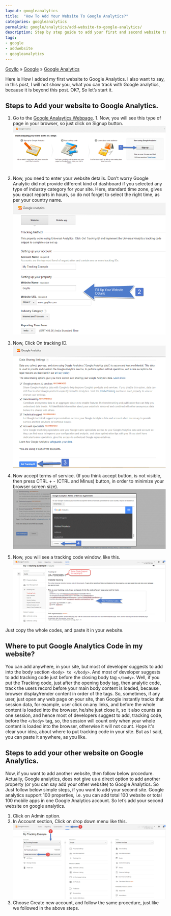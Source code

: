 ```yaml
---
layout: googleanalytics
title:  "How To Add Your Website To Google Analytics?"
categories: googleanalytics
permalink: google/analytics/add-website-to-google-analytics/
description: Step by step guide to add your first and second website to Google analytics
tags: 
- google
- addwebsite
- googleanalytics
---
```


<div class="breadcrumb">
<span itemscope='itemscope' itemtype='http://data-vocabulary.org/Breadcrumb'><a href="/" itemprop="url"><span title="Goyllo" itemprop='title'>Goyllo</span></a></span>
<span itemscope='itemscope' itemtype='http://data-vocabulary.org/Breadcrumb'>&#187; <a href="/google/" itemprop="url"><span title="Google" itemprop='title'>Google</span></a></span>
<span itemscope='itemscope' itemtype='http://data-vocabulary.org/Breadcrumb'>&#187; <a href="/google/analytics/" itemprop="url"><span title="Google Analytics" itemprop='title'>Google Analytics</span></a></span>
</div>

Here is How I added my first website to Google Analytics. I also want to say, in this post, I will not show you, what you can track with Google analytics, because it is beyond this post. OK?, So let’s start it.

## Steps to Add your website to Google Analytics. ##

1. Go to the <a href="https://www.google.com/analytics/web" rel="nofollow" target="_blank">Google Analaytics Webpage</a>. 1.	Now, you will see this type of page in your browser, so just click on Signup button.<img class="img-responsive" src="/images/signup-to-google-analytics.png" alt="Sign Up To Google Analytics" />

2. Now, you need to enter your website details. Don’t worry Google Analytic did not provide different kind of dashboard if you selected any type of industry category for your site. Here, standard time zone, gives you exact reports in hours, so do not forget to select the right time, as per your country name.<img class="img-responsive" src="/images/create-new-account-in-google-analytics.png" alt="Fill up your website details in Google Analytics" />

3. Now, Click On tracking ID.<img class="img-responsive" src="/images/get-google.analytics-tracking-id.png" alt="Click and get your tracking ID" />

4. Now accept terms of service. (If you think accept button, is not visible, then press CTRL + - (CTRL and Minus) button, in order to minimize your browser screen size). <img class="img-responsive" src="/images/accept-tos-of-google-analytics.png" alt="Accept Google Analytics TOS" />

5. Now, you will see a tracking code window, like this.<img class="img-responsive" src="/images/get-google-analytics-tracking-codes.png" alt="Accept Google Analytics TOS" />

Just copy the whole codes, and paste it in your website.

## Where to put Google Analytics Code in my website? ##

You can add anywhere, in your site, but most of developer suggests to add into the body section `<body> to </body>`. And most of developer suggests to add tracking code just before the closing body tag `</body>`. Well, if you put the Tracking code, just after the opening body tag, then analytic code, track the users record before your main body content is loaded, because browser display/render content in order of the tags. So, sometimes, if any user, just open any web page on your site, then Google instantly tracks that session data, for example, user click on any links, and before the whole content is loaded into the browser, he/she just close it, so it also counts as one session, and hence most of developers suggest to add, tracking code, before the `</body>` tag, so, the session will count only when your whole content is loaded into the browser, otherwise it will not count. Hope it's clear your idea, about where to put tracking code in your site. But as I said, you can paste it anywhere, as you like.

## Steps to add your other website on Google Analytics. ##

Now, if you want to add another website, then follow below procedure. Actually, Google analytics, does not give us a direct option to add another property (or you can say add your other website) to Google Analytics. So Just follow below simple steps, if you want to add your second site. Google analytics support 100 properties, i.e. you can add total 100 website or total 100 mobile apps in one Google Analytics account. So let’s add your second website on google analytics.

1. Click on Admin option.
2. In Account section, Click on drop down menu like this.<img class="img-responsive" src="/images/Add-Another-Website-in-Google-Analytics.png" alt="Accept Google Analytics TOS" /><br/>
3. Choose Create new account, and follow the same procedure, just like we followed in the above steps.
